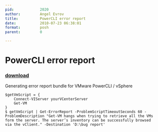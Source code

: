 ```yaml
---
pid:            2020
author:         Angel Evrov
title:          PowerCLI error report
date:           2010-07-23 06:38:01
format:         posh
parent:         0

---
```


# PowerCLI error report

### [download](Scripts\2020.ps1)

Generating error report bundle for VMware PowerCLI / vSphere

```posh
$getVmScript = { 
	Connect-VIServer yourVCenterServer
	Get-VM
}
$ getVmScript | Get-ErrorReport -ProblemScriptTimeoutSeconds 60 -ProblemDescription "Get-VM hangs when trying to retrieve all the VMs form the server. The server’s inventory can be successfully browsed via the vClient." -Destination 'D:\bug report' 

```
